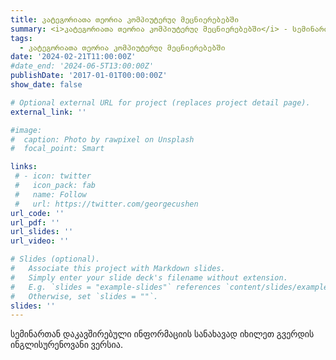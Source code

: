 ```yaml
---
title: კატეგორიათა თეორია კომპიუტერულ მეცნიერებებში
summary: <i>კატეგორიათა თეორია კომპიუტერულ მეცნიერებებში</i> - სემინარი ქუთაისის საერთაშორისო უნივერსიტეტში.
tags:
  - კატეგორიათა თეორია კომპიუტერულ მეცნიერებებში
date: '2024-02-21T11:00:00Z'
#date_end: '2024-06-5T13:00:00Z'
publishDate: '2017-01-01T00:00:00Z'
show_date: false

# Optional external URL for project (replaces project detail page).
external_link: ''

#image:
#  caption: Photo by rawpixel on Unsplash
#  focal_point: Smart

links:
 # - icon: twitter
 #   icon_pack: fab
 #   name: Follow
 #   url: https://twitter.com/georgecushen
url_code: ''
url_pdf: ''
url_slides: ''
url_video: ''

# Slides (optional).
#   Associate this project with Markdown slides.
#   Simply enter your slide deck's filename without extension.
#   E.g. `slides = "example-slides"` references `content/slides/example-slides.md`.
#   Otherwise, set `slides = ""`.
slides: ''
---
```


სემინართან დაკავშირებული ინფორმაციის სანახავად იხილეთ გვერდის ინგლისურენოვანი ვერსია.